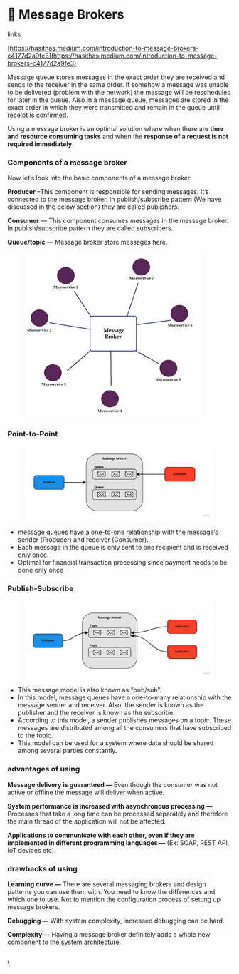 # 🐇 Message Brokers

links

[https://hasithas.medium.com/introduction-to-message-brokers-c4177d2a9fe3](https://hasithas.medium.com/introduction-to-message-brokers-c4177d2a9fe3)

Message queue stores messages in the exact order they are received and sends to the receiver in the same order. If somehow a message was unable to be delivered (problem with the network) the message will be rescheduled for later in the queue. Also in a message queue, messages are stored in the exact order in which they were transmitted and remain in the queue until receipt is confirmed.

Using a message broker is an optimal solution where when there are **time and resource consuming tasks** and when the **response of a request is not required immediately**.

### Components of a message broker <a href="#70cc" id="70cc"></a>

Now let’s look into the basic components of a message broker:

**Producer** –This component is responsible for sending messages. It’s connected to the message broker. In publish/subscribe pattern (We have discussed in the below section) they are called publishers.

**Consumer** — This component consumes messages in the message broker. In publish/subscribe pattern they are called subscribers.

**Queue/topic** — Message broker store messages here.

<figure><img src="../.gitbook/assets/image (10) (2).png" alt=""><figcaption></figcaption></figure>

### Point-to-Point <a href="#907b" id="907b"></a>

<figure><img src="../.gitbook/assets/image (3) (1).png" alt=""><figcaption></figcaption></figure>

* message queues have a one-to-one relationship with the message’s sender (Producer) and receiver (Consumer).
* Each message in the queue is only sent to one recipient and is received only once.
* Optimal for financial transaction processing since payment needs to be done only once

### Publish-Subscribe <a href="#344d" id="344d"></a>

<figure><img src="../.gitbook/assets/image (9).png" alt=""><figcaption></figcaption></figure>

* This message model is also known as “pub/sub”.
* In this model, message queues have a one-to-many relationship with the message sender and receiver. Also, the sender is known as the publisher and the receiver is known as the subscribe.
* According to this model, a sender publishes messages on a topic. These messages are distributed among all the consumers that have subscribed to the topic.
* This model can be used for a system where data should be shared among several parties constantly.

### advantages of using <a href="#2a3a" id="2a3a"></a>

**Message delivery is guaranteed —** Even though the consumer was not active or offline the message will deliver when active.

**System performance is increased with asynchronous processing —** Processes that take a long time can be processed separately and therefore the main thread of the application will not be affected.

**Applications to communicate with each other, even if they are implemented in different programming languages —** (Ex: SOAP, REST API, IoT devices etc).

### drawbacks of using <a href="#79b8" id="79b8"></a>

**Learning curve —** There are several messaging brokers and design patterns you can use them with. You need to know the differences and which one to use. Not to mention the configuration process of setting up message brokers.

**Debugging —** With system complexity, increased debugging can be hard.

**Complexity —** Having a message broker definitely adds a whole new component to the system architecture.

\
\
